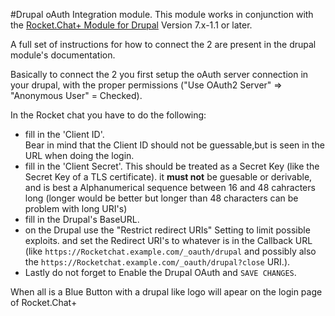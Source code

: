 #Drupal oAuth Integration module.
This module works in conjunction with the [Rocket.Chat+ Module for Drupal](https://www.drupal.org/project/rocket_chat) 
Version 7.x-1.1 or later.

A full set of instructions for how to connect the 2 are present in the drupal module's documentation.

Basically to connect the 2 you first setup the oAuth server connection in your drupal, with the proper permissions 
("Use OAuth2 Server" => "Anonymous User" = Checked).  

In the Rocket chat you have to do the following:
- fill in the 'Client ID'.  
  Bear in mind that the Client ID should not be guessable,but is seen in the URL when doing the login.
- fill in the 'Client Secret'.
  This should be treated as a Secret Key (like the Secret Key of a TLS certificate). it __must not__ be guesable or 
  derivable, and is best a Alphanumerical sequence between 16 and 48 cahracters long (longer would be better but longer 
  than 48 characters can be problem with long URI's) 
- fill in the  Drupal's BaseURL.
- on the Drupal use the "Restrict redirect URIs" Setting to limit possible exploits. and set the Redirect URI's to 
  whatever is in the Callback URL (like `https://Rocketchat.example.com/_oauth/drupal` and possibly also the 
  `https://Rocketchat.example.com/_oauth/drupal?close` URI.).
- Lastly do not forget to Enable the Drupal OAuth and `SAVE CHANGES`.   
  
When all is a Blue Button with a drupal like logo will apear on the login page of Rocket.Chat+
